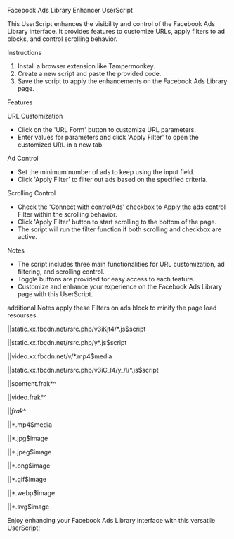 Facebook Ads Library Enhancer UserScript

This UserScript enhances the visibility and control of the Facebook Ads Library interface. It provides features to customize URLs, apply filters to ad blocks, and control scrolling behavior.

Instructions

1. Install a browser extension like Tampermonkey.
2. Create a new script and paste the provided code.
3. Save the script to apply the enhancements on the Facebook Ads Library page.

Features

URL Customization

- Click on the 'URL Form' button to customize URL parameters.
- Enter values for parameters and click 'Apply Filter' to open the customized URL in a new tab.

Ad Control

- Set the minimum number of ads to keep using the input field.
- Click 'Apply Filter' to filter out ads based on the specified criteria.

Scrolling Control

- Check the 'Connect with controlAds' checkbox to Apply the ads control Filter within the scrolling behavior.
- Click 'Apply Filter' button to start scrolling to the bottom of the page.
- The script will run the filter function if both scrolling and checkbox are active.

Notes

- The script includes three main functionalities for URL customization, ad filtering, and scrolling control.
- Toggle buttons are provided for easy access to each feature.
- Customize and enhance your experience on the Facebook Ads Library page with this UserScript.

additional Notes
apply these Filters on ads block to minify the page load resourses

||static.xx.fbcdn.net/rsrc.php/v3iKjt4/*.js$script

||static.xx.fbcdn.net/rsrc.php/y*.js$script

||video.xx.fbcdn.net/v/*.mp4$media

||static.xx.fbcdn.net/rsrc.php/v3iC_l4/y_/l/*.js$script

||scontent.frak*^

||video.frak*^

||*frak*^

||*.mp4$media

||*.jpg$image

||*.jpeg$image

||*.png$image

||*.gif$image

||*.webp$image

||*.svg$image



Enjoy enhancing your Facebook Ads Library interface with this versatile UserScript!

